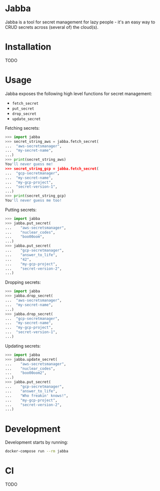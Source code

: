 # Jabba

Jabba is a tool for secret management for lazy people - it's an easy way to CRUD secrets across (several of) the cloud(s).

# Installation

TODO

# Usage

Jabba exposes the following high level functions for secret management:
  - `fetch_secret`
  - `put_secret`
  - `drop_secret`
  - `update_secret`

Fetching secrets:
```python
>>> import jabba
>>> secret_string_aws = jabba.fetch_secret(
...  "aws-secretsmanager",
...  "my-secret-name",
...)
>>> print(secret_string_aws)
You'll never guess me!
>>> secret_string_gcp = jabba.fetch_secret(
...  "gcp-secretmanager",
...  "my-secret-name",
...  "my-gcp-project",
...  "secret-version-1",
...)
>>> print(secret_string_gcp)
You'll never guess me too!
```

Putting secrets:
```python
>>> import jabba
>>> jabba.put_secret(
...    "aws-secretsmanager",
...    "nuclear_codes",
...    "boo00oom",
...)
>>> jabba.put_secret(
...    "gcp-secretmanager",
...    "answer_to_life",
...    "42",
...    "my-gcp-project",
...    "secret-version-2",
...)
```

Dropping secrets:
```python
>>> import jabba
>>> jabba.drop_secret(
...  "aws-secretsmanager",
...  "my-secret-name",
...)
>>> jabba.drop_secret(
...  "gcp-secretmanager",
...  "my-secret-name",
...  "my-gcp-project",
...  "secret-version-1",
...)
```

Updating secrets:
```python
>>> import jabba
>>> jabba.update_secret(
...    "aws-secretsmanager",
...    "nuclear_codes",
...    "boo00oom2",
...)
>>> jabba.put_secret(
...    "gcp-secretmanager",
...    "answer_to_life",
...    "Who freakin' knows!",
...    "my-gcp-project",
...    "secret-version-2",
...)
```

# Development

Development starts by running:
```bash
docker-compose run --rm jabba
```

# CI

TODO

